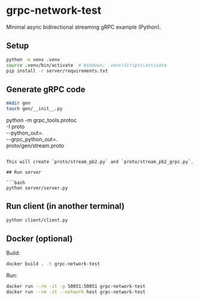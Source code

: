 # grpc-network-test

Minimal async bidirectional streaming gRPC example (Python).

## Setup

```bash
python -m venv .venv
source .venv/bin/activate  # Windows: .venv\Scripts\activate
pip install -r server/requirements.txt
```

## Generate gRPC code

```bash
mkdir gen
touch gen/__init__.py
```
python -m grpc_tools.protoc \
  -I proto \
  --python_out=. \
  --grpc_python_out=. \
  proto/gen/stream.proto
```

This will create `proto/stream_pb2.py` and `proto/stream_pb2_grpc.py`.

## Run server

```bash
python server/server.py
```

## Run client (in another terminal)

```bash
python client/client.py
```

## Docker (optional)

Build:

```bash
docker build . -t grpc-network-test
```

Run:

```bash
docker run --rm -it -p 50051:50051 grpc-network-test
docker run --rm -it --network host grpc-network-test 
```
